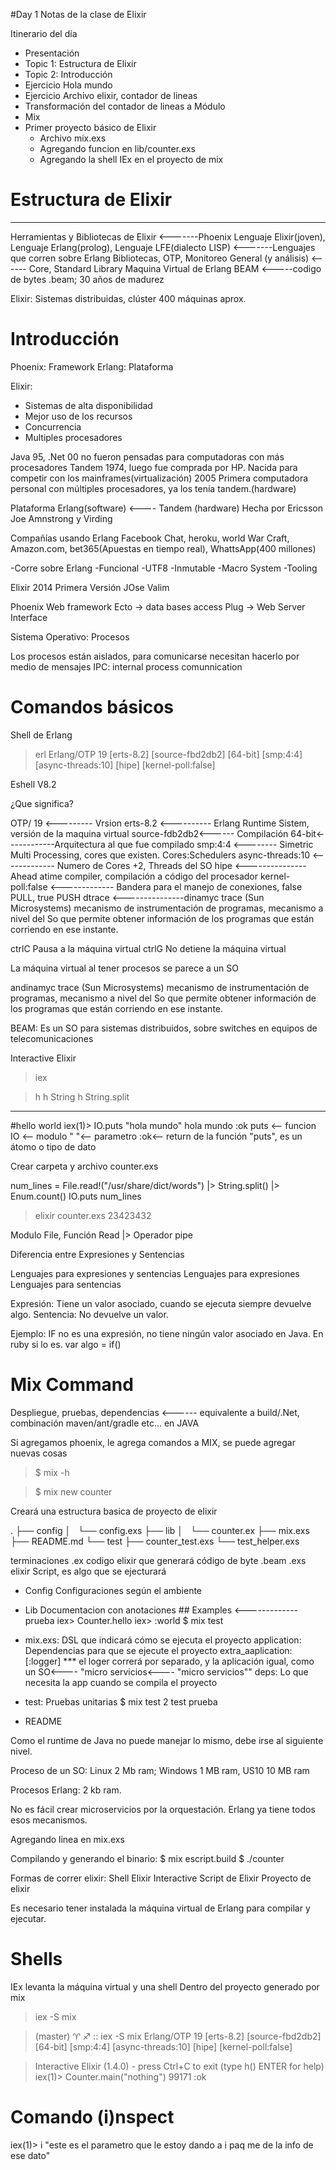 #Day 1 Notas de la clase de Elixir

Itinerario del día
- Presentación
- Topic 1: Estructura de Elixir
- Topic 2: Introducción
- Ejercicio Hola mundo
- Ejercicio Archivo elixir, contador de lineas
- Transformación del contador de lineas a Módulo
- Mix
- Primer proyecto básico de Elixir
	- Archivo mix.exs
	- Agregando funcion en lib/counter.exs
	- Agregando la shell IEx en el proyecto de mix

# Estructura de Elixir
----
Herramientas y Bibliotecas de Elixir <-------Phoenix
Lenguaje Elixir(joven), Lenguaje Erlang(prolog), Lenguaje LFE(dialecto LISP) <-------Lenguajes que corren sobre Erlang
Bibliotecas, OTP, Monitoreo General (y análisis) <------ Core, Standard Library
Maquina Virtual de Erlang BEAM <-----codigo de bytes .beam; 30 años de madurez

Elixir:  Sistemas distribuidas, clúster 400 máquinas aprox.

# Introducción

Phoenix: Framework
Erlang: Plataforma 

Elixir:

- Sistemas de alta disponibilidad
- Mejor uso de los recursos
- Concurrencia
- Multiples procesadores

Java 95, .Net 00 no fueron pensadas para computadoras con más procesadores
Tandem 1974, luego fue comprada por HP. Nacida para competir con los mainframes(virtualización)
2005 Primera computadora personal con múltiples procesadores, ya los tenía tandem.(hardware)

Plataforma Erlang(software) <---- Tandem (hardware)
Hecha por Ericsson
Joe Amnstrong y Virding

Compañías usando Erlang
Facebook Chat, heroku, world War Craft, Amazon.com, bet365(Apuestas en tiempo real), WhattsApp(400 millones)

-Corre sobre Erlang
-Funcional
-UTF8
-Inmutable
-Macro System
-Tooling 

Elixir
2014 Primera Versión
JOse Valim

Phoenix
Web framework
Ecto -> data bases access
Plug -> Web Server Interface


Sistema Operativo: Procesos

Los procesos están aislados, para comunicarse necesitan hacerlo por medio de mensajes
IPC: internal process comunnication

# Comandos básicos
Shell de Erlang
> erl 
Erlang/OTP 19 [erts-8.2] [source-fbd2db2] [64-bit] [smp:4:4] [async-threads:10] [hipe] [kernel-poll:false]

Eshell V8.2 

¿Que significa?

OTP/ 19 <--------- Vrsion
erts-8.2 <---------- Erlang Runtime Sistem, versión de la maquina virtual
source-fdb2db2<------ Compilación
64-bit<------------Arquitectura al que fue compilado
smp:4:4 <-------- Simetric Multi Processing, cores que existen. Cores:Schedulers
async-threads:10 <------------- Numero de Cores +2, Threads del SO
hipe <--------------- Ahead atime compiler, compilación a código del procesador
kernel-poll:false <------------- Bandera para el manejo de conexiones, false PULL, true PUSH
dtrace <---------------dinamyc trace (Sun Microsystems) mecanismo de instrumentación de programas, mecanismo a nivel del So que permite obtener información de los programas que están corriendo en ese instante.

ctrlC Pausa a la máquina virtual
ctrlG No detiene la máquina virtual
	
La máquina virtual al tener procesos se parece a un SO

andinamyc trace (Sun Microsystems) mecanismo de instrumentación de programas, mecanismo a nivel del So que permite obtener información de los programas que están corriendo en ese instante.

BEAM: Es un SO para sistemas distribuidos, sobre switches en equipos de telecomunicaciones

Interactive Elixir

>iex

>h
>h String
>h String.split

---

#hello world
iex(1)> IO.puts "hola mundo"
hola mundo
:ok
	puts <-- funcion
	IO <-- modulo
	" "<-- parametro
	:ok<-- return de la función "puts", es un átomo o tipo de dato

Crear carpeta y archivo counter.exs

num_lines = File.read!("/usr/share/dict/words") |> String.split() |> Enum.count()
IO.puts num_lines

> elixir counter.exs
23423432

Modulo File, Función Read
|> Operador pipe


Diferencia entre Expresiones y Sentencias

Lenguajes para expresiones y sentencias
Lenguajes para expresiones 
Lenguajes para sentencias

Expresión: Tiene un valor asociado, cuando se ejecuta siempre devuelve algo.
Sentencia: No devuelve un valor.

Ejemplo: IF no es una expresión, no tiene ningún valor asociado en Java.
En ruby si lo es. var algo = if()


# Mix Command

Despliegue, pruebas, dependencias <------ equivalente a build/.Net, combinación maven/ant/gradle etc... en JAVA

Si agregamos phoenix, le agrega comandos a MIX, se puede agregar nuevas cosas

> $ mix -h

> $ mix new counter
 
Creará una estructura basica de proyecto de elixir

.
├── config
│   └── config.exs
├── lib
│   └── counter.ex
├── mix.exs
├── README.md
└── test
    ├── counter_test.exs
    └── test_helper.exs

terminaciones
.ex codigo elixir que generará código de byte .beam
.exs elixir Script, es algo que se ejecturará

- Config
	Configuraciones según el ambiente

- Lib
	Documentacion con anotaciones
		## Examples <-------------prueba 
			iex> Counter.hello
			iex> :world
	$ mix test

- mix.exs: DSL que indicará cómo se ejecuta el proyecto
	application: Dependencias para que se ejecute el proyecto
	extra_aaplication: [:logger]
				*** el loger correrá por separado, y la aplicación igual, como un SO<---- "micro servicios<---- "micro servicios""
	deps: Lo que necesita la app cuando  se compila el proyecto

- test: Pruebas unitarias
	$ mix test
	2 test
		prueba

- README

Como el runtime de Java no puede manejar lo mismo, debe irse al siguiente nivel.

Proceso de un SO: Linux 2 Mb ram; Windows 1 MB ram, US10 10 MB ram

Procesos Erlang: 2 kb ram.

No es fácil crear microservicios por la orquestación. Erlang ya tiene todos esos mecanismos.

Agregando linea en mix.exs

Compilando y generando el binario:
	$ mix escript.build
	$ ./counter

Formas de correr elixir:
	Shell Elixir Interactive
	Script de Elixir
	Proyecto de elixir

Es necesario tener instalada la máquina virtual de Erlang para compilar y ejecutar.

# Shells

IEx levanta la máquina virtual y una shell
Dentro del proyecto generado por mix

> iex -S mix


> (master) ♈️  ♐️  :: iex -S mix
>Erlang/OTP 19 [erts-8.2] [source-fbd2db2] [64-bit] [smp:4:4] [async-threads:10] [hipe] [kernel-poll:false]

>Interactive Elixir (1.4.0) - press Ctrl+C to exit (type h() ENTER for help)
>iex(1)> Counter.main("nothing")
>99171
>:ok

# Comando (i)nspect
iex(1)> i "este es el parametro que le estoy dando a i paq me de la info de ese dato"

